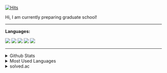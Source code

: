 [![Hits](https://hits.seeyoufarm.com/api/count/incr/badge.svg?url=https%3A%2F%2Fgithub.com%2Fdpjungmin&count_bg=%2379C83D&title_bg=%23555555&icon=&icon_color=%23E7E7E7&title=hits&edge_flat=false)](https://hits.seeyoufarm.com)

Hi, I am currently preparing graduate school!

---

**Languages:**

<img src="https://img.shields.io/badge/go-%2300ADD8.svg?&style=for-the-badge&logo=go&logoColor=white"/>
<img src="https://img.shields.io/badge/javascript%20-%23323330.svg?&style=for-the-badge&logo=javascript&logoColor=%23F7DF1E"/>
<img src="https://img.shields.io/badge/typescript%20-%23007ACC.svg?&style=for-the-badge&logo=typescript&logoColor=white"/>
<img src="https://img.shields.io/badge/c%20-%2300599C.svg?&style=for-the-badge&logo=c&logoColor=white"/>
<img src="https://img.shields.io/badge/c++%20-%2300599C.svg?&style=for-the-badge&logo=c%2B%2B&ogoColor=white"/>

---

<details>
  <summary>Github Stats</summary>
  <img align="left" alt="David's Github Stats" src="https://github-readme-stats.vercel.app/api?username=dpjungmin&show_icons=true">
</details>

<details>
  <summary>Most Used Languages</summary>
  <img align="left" alt="David's GitHub Top Languages" src="https://github-readme-stats.vercel.app/api/top-langs/?username=dpjungmin" />
</details>

<details>
  <summary>solved.ac</summary>
  <a href="https://solved.ac/dpjungmin">
    ![solved.ac tier](http://mazassumnida.wtf/api/v2/generate_badge?boj=dpjungmin)
  </a>
</details>

<!-- [![solved.ac profile](http://mazassumnida.wtf/api/v2/generate_badge?boj=dpjungmin)](https://solved.ac/profile/dpjungmin) -->

